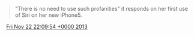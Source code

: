> "There is no need to use such profanities" it responds on her first use of Siri on her new iPhone5\.

<img src="../../media/tweet.ico" width="12" /> [Fri Nov 22 22:09:54 +0000 2013](https://twitter.com/DromerDenker/status/404008865848492032)